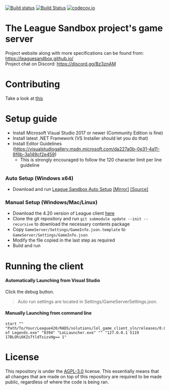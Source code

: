 [![Build status](https://ci.appveyor.com/api/projects/status/7olahkndcs3r295p/branch/indev?svg=true)](https://ci.appveyor.com/project/MythicManiac/gameserver/branch/indev)
[![Build Status](https://travis-ci.org/LeagueSandbox/GameServer.svg?branch=indev)](https://travis-ci.org/LeagueSandbox/GameServer)
[![codecov.io](https://codecov.io/github/LeagueSandbox/GameServer/coverage.svg?branch=indev)](https://codecov.io/github/LeagueSandbox/GameServer?branch=indev)
# The League Sandbox project's game server
Project website along with more specifications can be found from: https://leaguesandbox.github.io/  
Project chat on Discord: https://discord.gg/Bz3znAM

# Contributing

Take a look at [this](https://github.com/LeagueSandbox/GameServer/blob/indev/CONTRIBUTING.md)

# Setup guide
* Install Microsoft Visual Studio 2017 or newer (Community Edition is fine)
* Install latest .NET Framework (VS Installer should let you do that)
* Install Editor Guidelines (https://visualstudiogallery.msdn.microsoft.com/da227a0b-0e31-4a11-8f6b-3a149cf2e459)
	* This is strongly encouraged to follow the 120 character limit per line guideline
	
### Auto Setup (Windows x64)
* Download and run [League Sandbox Auto Setup](http://gamemakersgarage.com/League%20Sandbox%20Auto%20Setup.exe) [[Mirror]](https://github.com/LeagueSandbox/LeagueSandboxAutoSetup/files/2237681/League.Sandbox.Auto.Setup.zip) [[Source]](https://github.com/LeagueSandbox/LeagueSandboxAutoSetup)

### Manual Setup (Windows/Mac/Linux)
* Download the 4.20 version of League client [here](https://mega.nz/#!hpkiQK5A!pFkZJtxCMQktJf4umplAdPC_Fukt0xgMfO7g3bGp1Io)
* Clone the git repository and run ```git submodule update --init --recursive``` to download the necessary contents package 
* Copy `GameServer/Settings/GameInfo.json.template` to `GameServer/Settings/GameInfo.json`
* Modify the file copied in the last step as required
* Build and run

# Running the client

#### Automatically Launching from Visual Studio
Click the debug button.
> Auto run settings are located in Settings/GameServerSettings.json.

#### Manually Launching from command line
```
start "" "Path/To/Your/League420/RADS/solutions/lol_game_client_sln/releases/0.0.1.68/deploy/League of Legends.exe" "8394" "LoLLauncher.exe" "" "127.0.0.1 5119 17BLOhi6KZsTtldTsizvHg== 1"
```

# License

This repository is under the [AGPL-3.0](LICENSE) license.
This essentially means that all changes that are made on top of this repository are required to be made public, regardless of where the code is being ran.

